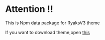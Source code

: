 # Attention !!
This is Npm data package for RyaksV3 theme

If you want to download theme,open [this](https://github.com/Ryaks69/Ryaks-V3)
